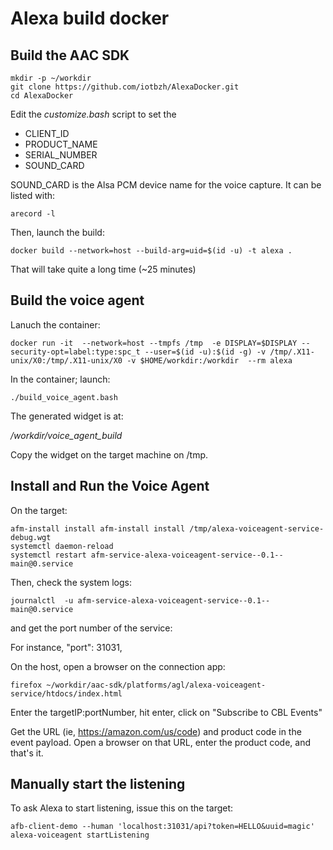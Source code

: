# Alexa build docker

## Build the AAC SDK

```
mkdir -p ~/workdir
git clone https://github.com/iotbzh/AlexaDocker.git
cd AlexaDocker
```

Edit the *customize.bash* script to set the 
* CLIENT_ID
* PRODUCT_NAME
* SERIAL_NUMBER 
* SOUND_CARD

SOUND_CARD is the Alsa PCM device name for the voice capture.
It can be listed with:
```
arecord -l
```

Then, launch the build:

```
docker build --network=host --build-arg=uid=$(id -u) -t alexa .
```

That will take quite a long time (~25 minutes)


## Build the voice agent

Lanuch the container:

```
docker run -it  --network=host --tmpfs /tmp  -e DISPLAY=$DISPLAY --security-opt=label:type:spc_t --user=$(id -u):$(id -g) -v /tmp/.X11-unix/X0:/tmp/.X11-unix/X0 -v $HOME/workdir:/workdir  --rm alexa
```

In the container; launch:

```
./build_voice_agent.bash
```

The generated widget is at:

*/workdir/voice_agent_build*

Copy the widget on the target machine on /tmp.

## Install and Run the Voice Agent

On the target:
```
afm-install install afm-install install /tmp/alexa-voiceagent-service-debug.wgt 
systemctl daemon-reload
systemctl restart afm-service-alexa-voiceagent-service--0.1--main@0.service
```

Then, check the system logs:
```
journalctl  -u afm-service-alexa-voiceagent-service--0.1--main@0.service
```
and get the port number of the service:

For instance,
 "port": 31031,

On the host, open a browser on the connection app:

```
firefox ~/workdir/aac-sdk/platforms/agl/alexa-voiceagent-service/htdocs/index.html
```

Enter the targetIP:portNumber, hit enter, click on "Subscribe to CBL Events"

Get the URL (ie, https://amazon.com/us/code) and product code in the event payload.
Open a browser on that URL, enter the product code, and that's it.

## Manually start the listening

To ask Alexa to start listening, issue this on the target:
```
afb-client-demo --human 'localhost:31031/api?token=HELLO&uuid=magic' alexa-voiceagent startListening
```

